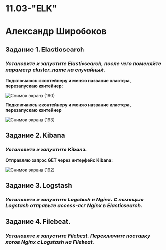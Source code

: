 # 11.03-"ELK"
# Александр Широбоков
## Задание 1. Elasticsearch
### *Установите и запустите Elasticsearch, после чего поменяйте параметр cluster_name на случайный.*
**Подключаюсь к контейнеру и меняю название кластера, перезапускаю контейнер:**

![Снимок экрана (190)](https://github.com/AleksandrShirobokov/11.03-ELK/assets/69298696/86a642d5-9705-45c4-8406-0b406271ed80)

**Подключаюсь к контейнеру и меняю название кластера, перезапускаю контейнер**

![Снимок экрана (193)](https://github.com/AleksandrShirobokov/11.03-ELK/assets/69298696/f8f09ba8-9e31-49d4-87ba-aa59718d2106)


## Задание 2. Kibana
### *Установите и запустите Kibana.*
**Отправляю запрос GET через интерфейс Kibana:**

![Снимок экрана (192)](https://github.com/AleksandrShirobokov/11.03-ELK/assets/69298696/e02f27fe-6040-405c-86b5-d65605ac0dfc)


## Задание 3. Logstash
### *Установите и запустите Logstash и Nginx. С помощью Logstash отправьте access-лог Nginx в Elasticsearch.*
## Задание 4. Filebeat.
### *Установите и запустите Filebeat. Переключите поставку логов Nginx с Logstash на Filebeat.*

